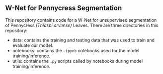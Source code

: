 ## W-Net for Pennycress Segmentation
This repository contains code for a W-Net for unsupervised segmentation of Pennycress *(Thlaspi arvense)* Leaves. There are three directories in this repository:

* data: contains the training and testing data that was used to train and evaluate our model.
* notebooks: contains the `.ipynb` notebooks used for the model training/inference.
* utils: contains the `.py` scripts called by notebooks during model training/inference.
